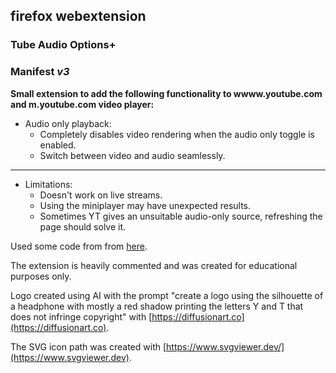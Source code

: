 ## firefox webextension
### **Tube Audio Options+**
### Manifest *v3*
**Small extension to add the following functionality to wwww.youtube.com and m.youtube.com video player:**

- Audio only playback:
	- Completely disables video rendering when the audio only toggle is enabled.
	- Switch between video and audio seamlessly.
---
- Limitations:
	- Doesn't work on live streams.
	- Using the miniplayer may have unexpected results.
	- Sometimes YT gives an unsuitable audio-only source, refreshing the page should solve it.  

Used some code from from [here](https://github.com/craftwar/youtube-audio).  

The extension is heavily commented and was created for educational purposes only.  

Logo created using AI with the prompt "create a logo using the silhouette of a headphone with mostly a red shadow printing the letters Y and T that does not infringe copyright" with [https://diffusionart.co](https://diffusionart.co).  

The SVG icon path was created with [https://www.svgviewer.dev/](https://www.svgviewer.dev).  
